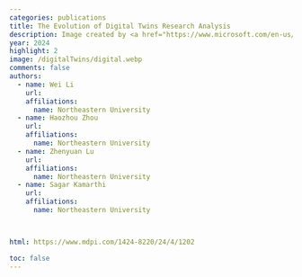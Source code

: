 ```yaml
---
categories: publications
title: The Evolution of Digital Twins Research Analysis
description: Image created by <a href="https://www.microsoft.com/en-us/industry/blog/manufacturing-and-mobility/2020/12/14/manufacturers-gain-a-competitive-advantage-with-digital-twins/" target="_blank">Amol Adgaonkar</a>. Not included in the original publication.
year: 2024
highlight: 2
image: /digitalTwins/digital.webp
comments: false
authors:
  - name: Wei Li
    url:
    affiliations:
      name: Northeastern University
  - name: Haozhou Zhou
    url:
    affiliations:
      name: Northeastern University
  - name: Zhenyuan Lu
    url:
    affiliations:
      name: Northeastern University
  - name: Sagar Kamarthi
    url:
    affiliations:
      name: Northeastern University



html: https://www.mdpi.com/1424-8220/24/4/1202

toc: false
---
```


